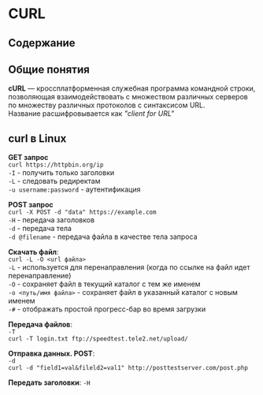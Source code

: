 # CURL

## Содержание

## Общие понятия

**cURL** — кроссплатформенная служебная программа командной строки, позволяющая взаимодействовать с множеством различных серверов по множеству различных протоколов с синтаксисом URL.  
Название расшифровывается как *"client for URL"*

## curl в Linux

**GET запрос**  
`curl https://httpbin.org/ip`  
`-I` - получить только заголовки  
`-L` - следовать редиректам  
`-u username:password` - аутентификация

**POST запрос**  
`curl -X POST -d "data" https://example.com`  
`-H` - передача заголовков  
`-d` - передача тела  
`-d @filename` - передача файла в качестве тела запроса

**Скачать файл**:  
`curl -L -O <url файла>`  
`-L` - используется для перенаправления (когда по ссылке на файл идет перенаправление)  
`-O` - сохраняет файл в текущий каталог с тем же именем  
`-o <путь/имя файла>` - сохраняет файл в указанный каталог с новым именем  
`-#` - отображать простой прогресс-бар во время загрузки

**Передача файлов**:  
`-T`  
`curl -T login.txt ftp://speedtest.tele2.net/upload/`

**Отправка данных. POST**:  
`-d`  
`curl -d "field1=val&fileld2=val1" http://posttestserver.com/post.php`

**Передать заголовки**:
`-H`
